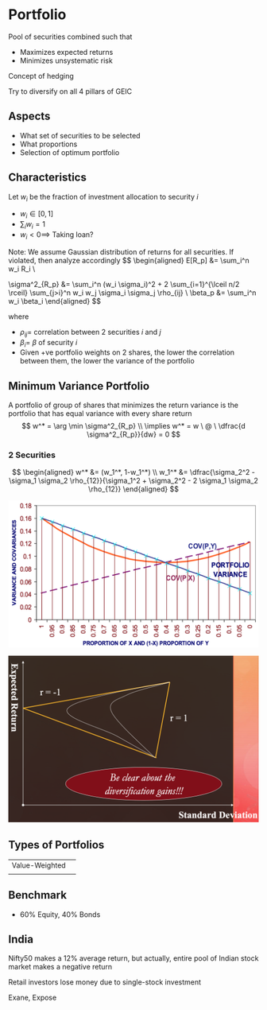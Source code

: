 # Portfolio

Pool of securities combined such that

- Maximizes expected returns
- Minimizes unsystematic risk

Concept of hedging

Try to diversify on all 4 pillars of GEIC

## Aspects

- What set of securities to be selected
- What proportions
- Selection of optimum portfolio

## Characteristics

Let $w_i$ be the fraction of investment allocation to security $i$

- $w_i \in [0, 1]$
- $\sum_i w_i = 1$
- $w_i<0 \implies$ Taking loan?

Note: We assume Gaussian distribution of returns for all securities. If violated, then analyze accordingly
$$
\begin{aligned}
E[R_p] &=
\sum_i^n w_i R_i \\

\sigma^2_{R_p} &=
\sum_i^n (w_i \sigma_i)^2 + 2 \sum_{i=1}^{\lceil n/2 \rceil}
\sum_{j>i}^n
w_i w_j \sigma_i \sigma_j \rho_{ij} \\
\beta_p &= \sum_i^n w_i \beta_i
\end{aligned}
$$

where

- $\rho_{ij} =$ correlation between 2 securities $i$ and $j$
- $\beta_i =$ $\beta$ of security $i$
- Given +ve portfolio weights on 2 shares, the lower the correlation between them, the lower the variance of the portfolio

## Minimum Variance Portfolio

A portfolio of group of shares that minimizes the return variance is the portfolio that has equal variance with every share return
$$
w^* = \arg \min \sigma^2_{R_p} \\
\implies w^* = w  \ @  \ \dfrac{d \sigma^2_{R_p}}{dw} = 0
$$

### 2 Securities

$$
\begin{aligned}
w^* &= (w_1^*, 1-w_1^*) \\
w_1^* &= \dfrac{\sigma_2^2 - \sigma_1 \sigma_2 \rho_{12}}{\sigma_1^2 + \sigma_2^2 - 2 \sigma_1 \sigma_2 \rho_{12}}
\end{aligned}
$$

![image-20240530155412932](./assets/image-20240530155412932.png)

![image-20240530155927706](./assets/image-20240530155927706.png)

## Types of Portfolios

|                |      |
| -------------- | ---- |
| Value-Weighted |      |
|                |      |

## Benchmark

- 60% Equity, 40% Bonds

## India

Nifty50 makes a 12% average return, but actually, entire pool of Indian stock market makes a negative return

Retail investors lose money due to single-stock investment

Exane, Expose

